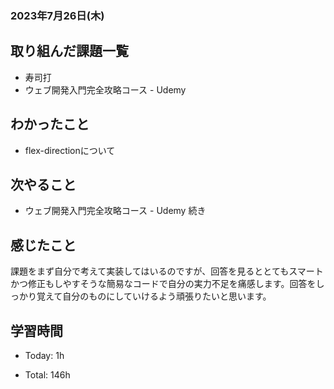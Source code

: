 ### 2023年7月26日(木)

## 取り組んだ課題一覧

- 寿司打
- ウェブ開発入門完全攻略コース - Udemy

## わかったこと

- flex-directionについて

## 次やること

- ウェブ開発入門完全攻略コース - Udemy 続き

## 感じたこと

課題をまず自分で考えて実装してはいるのですが、回答を見るととてもスマートかつ修正もしやすそうな簡易なコードで自分の実力不足を痛感します。回答をしっかり覚えて自分のものにしていけるよう頑張りたいと思います。

## 学習時間

- Today: 1h

- Total: 146h


